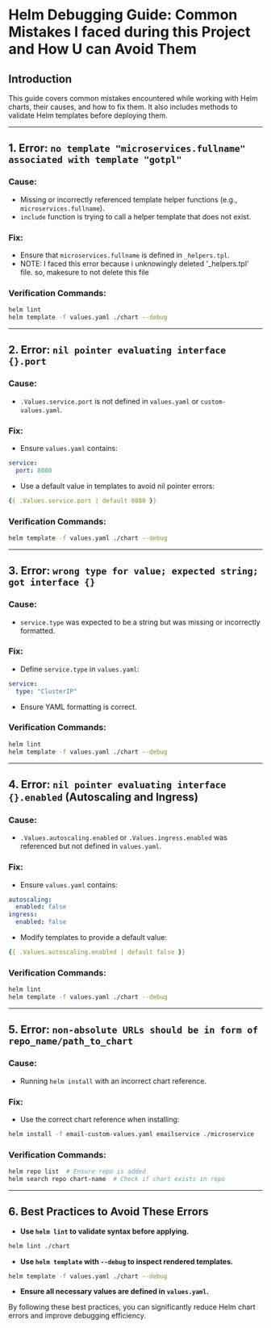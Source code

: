 # **Helm Debugging Guide: Common Mistakes I faced during this Project and How U can Avoid Them**

## **Introduction**
This guide covers common mistakes encountered while working with Helm charts, their causes, and how to fix them. It also includes methods to validate Helm templates before deploying them.

---

## **1. Error: `no template "microservices.fullname" associated with template "gotpl"`**

### **Cause:**
- Missing or incorrectly referenced template helper functions (e.g., `microservices.fullname`).
- `include` function is trying to call a helper template that does not exist.

### **Fix:**
- Ensure that `microservices.fullname` is defined in `_helpers.tpl`.
- NOTE: I faced this error because i unknowingly deleted '_helpers.tpl' file. so, makesure to not delete this file

### **Verification Commands:**
```sh
helm lint
helm template -f values.yaml ./chart --debug
```
---

## **2. Error: `nil pointer evaluating interface {}.port`**

### **Cause:**
- `.Values.service.port` is not defined in `values.yaml` or `custom-values.yaml`.

### **Fix:**
- Ensure `values.yaml` contains:
```yaml
service:
  port: 8080
```
- Use a default value in templates to avoid nil pointer errors:
```yaml
{{ .Values.service.port | default 8080 }}
```

### **Verification Commands:**
```sh
helm template -f values.yaml ./chart --debug
```
---

## **3. Error: `wrong type for value; expected string; got interface {}`**

### **Cause:**
- `service.type` was expected to be a string but was missing or incorrectly formatted.

### **Fix:**
- Define `service.type` in `values.yaml`:
```yaml
service:
  type: "ClusterIP"
```
- Ensure YAML formatting is correct.

### **Verification Commands:**
```sh
helm lint
helm template -f values.yaml ./chart --debug
```
---

## **4. Error: `nil pointer evaluating interface {}.enabled` (Autoscaling and Ingress)**

### **Cause:**
- `.Values.autoscaling.enabled` or `.Values.ingress.enabled` was referenced but not defined in `values.yaml`.

### **Fix:**
- Ensure `values.yaml` contains:
```yaml
autoscaling:
  enabled: false
ingress:
  enabled: false
```
- Modify templates to provide a default value:
```yaml
{{ .Values.autoscaling.enabled | default false }}
```

### **Verification Commands:**
```sh
helm lint
helm template -f values.yaml ./chart --debug
```
---

## **5. Error: `non-absolute URLs should be in form of repo_name/path_to_chart`**

### **Cause:**
- Running `helm install` with an incorrect chart reference.

### **Fix:**
- Use the correct chart reference when installing:
```sh
helm install -f email-custom-values.yaml emailservice ./microservice
```

### **Verification Commands:**
```sh
helm repo list  # Ensure repo is added
helm search repo chart-name  # Check if chart exists in repo
```
---

## **6. Best Practices to Avoid These Errors**
- **Use `helm lint` to validate syntax before applying.**
```sh
helm lint ./chart
```
- **Use `helm template` with `--debug` to inspect rendered templates.**
```sh
helm template -f values.yaml ./chart --debug
```
- **Ensure all necessary values are defined in `values.yaml`.**

By following these best practices, you can significantly reduce Helm chart errors and improve debugging efficiency.


